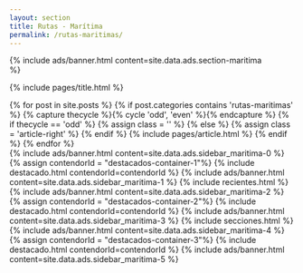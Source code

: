 ```yaml
---
layout: section
title: Rutas - Marítima
permalink: /rutas-maritimas/
---
```


{% 
  include ads/banner.html 
  content=site.data.ads.section-maritima  
%}

{% include pages/title.html %}

<!-- blog post -->
<section class="section">
  <div class="container maxw">
    <div class="row">
      <div class="col-lg-9">
        {% for post in site.posts %}
        {% if post.categories contains 'rutas-maritimas' %}
        {% capture thecycle %}{% cycle 'odd', 'even' %}{% endcapture %}
        {% if thecycle == 'odd' %}
        {% assign class = '' %}
        {% else %}
        {% assign class = 'article-right' %}
        {% endif %}
          {% include pages/article.html %}
        {% endif %}
        {% endfor %}
      </div> 
      <div class="col-lg-3">
        {% 
          include ads/banner.html 
          content=site.data.ads.sidebar_maritima-0  
        %}
        {% assign contendorId = "destacados-container-1"%}
        {% include destacado.html contendorId=contendorId %}
        {% 
          include ads/banner.html 
          content=site.data.ads.sidebar_maritima-1  
        %}
        {% include recientes.html %}
        {% 
          include ads/banner.html 
          content=site.data.ads.sidebar_maritima-2
        %}
        {% assign contendorId = "destacados-container-2"%}
        {% include destacado.html contendorId=contendorId %}
        {% 
          include ads/banner.html 
          content=site.data.ads.sidebar_maritima-3
        %}
        {% include secciones.html %}
        {% 
          include ads/banner.html 
          content=site.data.ads.sidebar_maritima-4
        %}
        {% assign contendorId = "destacados-container-3"%}
        {% include destacado.html contendorId=contendorId %}
        {% 
          include ads/banner.html 
          content=site.data.ads.sidebar_maritima-5
        %}
      </div> 
    </div>
  </div>
</section>
<!-- /blog post -->